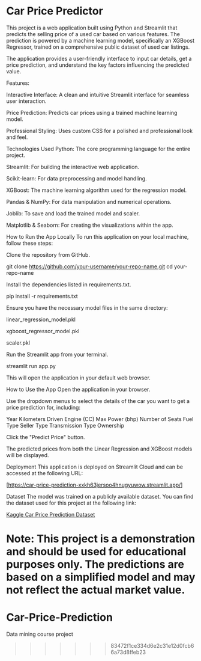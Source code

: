 
# Car Price Predictor

This project is a web application built using Python and Streamlit that predicts the selling price of a used car based on various features. The prediction is powered by a machine learning model, specifically an XGBoost Regressor, trained on a comprehensive public dataset of used car listings.

The application provides a user-friendly interface to input car details, get a price prediction, and understand the key factors influencing the predicted value.

Features:

Interactive Interface: A clean and intuitive Streamlit interface for seamless user interaction.

Price Prediction: Predicts car prices using a trained machine learning model.

Professional Styling: Uses custom CSS for a polished and professional look and feel.

Technologies Used
Python: The core programming language for the entire project.

Streamlit: For building the interactive web application.

Scikit-learn: For data preprocessing and model handling.

XGBoost: The machine learning algorithm used for the regression model.

Pandas & NumPy: For data manipulation and numerical operations.

Joblib: To save and load the trained model and scaler.

Matplotlib & Seaborn: For creating the visualizations within the app.

How to Run the App Locally
To run this application on your local machine, follow these steps:

Clone the repository from GitHub.

git clone https://github.com/your-username/your-repo-name.git
cd your-repo-name

Install the dependencies listed in requirements.txt.

pip install -r requirements.txt

Ensure you have the necessary model files in the same directory:

linear_regression_model.pkl

xgboost_regressor_model.pkl

scaler.pkl

Run the Streamlit app from your terminal.

streamlit run app.py

This will open the application in your default web browser.

How to Use the App
Open the application in your browser.

Use the dropdown menus to select the details of the car you want to get a price prediction for, including:

Year
Kilometers Driven
Engine (CC)
Max Power (bhp)
Number of Seats
Fuel Type
Seller Type
Transmission Type
Ownership

Click the "Predict Price" button.

The predicted prices from both the Linear Regression and XGBoost models will be displayed.

Deployment
This application is deployed on Streamlit Cloud and can be accessed at the following URL:

[https://car-price-prediction-xxkh63jersoo4hnugyuwow.streamlit.app/]

Dataset
The model was trained on a publicly available dataset. You can find the dataset used for this project at the following link:

[Kaggle Car Price Prediction Dataset](https://www.kaggle.com/datasets/sukhmandeepsinghbrar/car-price-prediction-dataset/data)

Note: This project is a demonstration and should be used for educational purposes only. The predictions are based on a simplified model and may not reflect the actual market value.
=======
# Car-Price-Prediction
Data mining course project
>>>>>>> 83472f1ce334d6e2c31e12d0fcb66a73d8ffeb23
